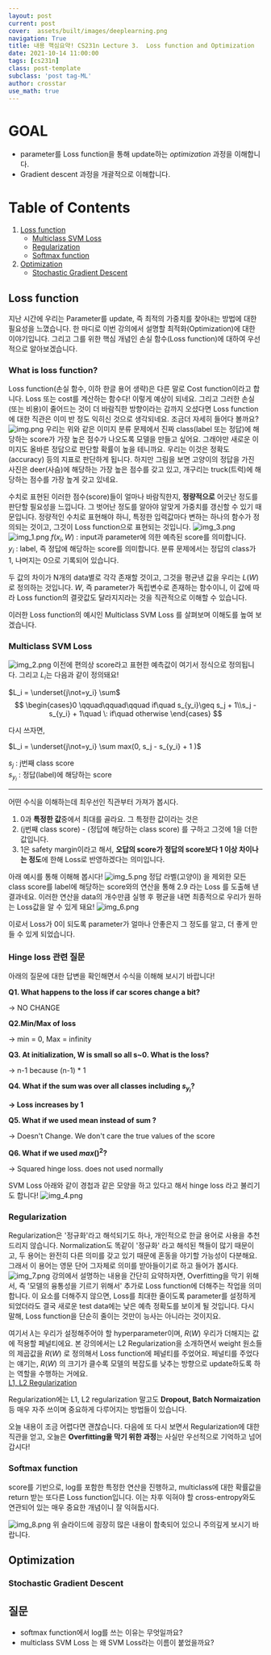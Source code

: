 ```yaml
---
layout: post
current: post
cover:  assets/built/images/deeplearning.png
navigation: True
title: 내용 핵심요약! CS231n Lecture 3.  Loss function and Optimization
date: 2021-10-14 11:00:00
tags: [cs231n]
class: post-template
subclass: 'post tag-ML'
author: crosstar
use_math: true
---
```


# GOAL
- parameter를 Loss function을 통해 update하는 *optimization* 과정을 이해합니다.
- Gradient descent 과정을 개괄적으로 이해합니다.

# Table of Contents
1. [Loss function](#loss-function)
   - [Multiclass SVM Loss](#multiclass-svm-loss)
   - [Regularization](#regularization)
   - [Softmax function](#Softmax-function)
2. [Optimization](#optimization)
   - [Stochastic Gradient Descent](#stochastic-gradient-descent)




## Loss function
   지난 시간에 우리는 Parameter를 update, 즉 최적의 가중치를 찾아내는 방법에 대한 필요성을 느꼈습니다.
한 마디로 이번 강의에서 설명할 최적화(Optimization)에 대한 이야기입니다. 그리고 그를 위한 핵심 개념인 손실 함수(Loss function)에 대하여 우선적으로 알아보겠습니다.

### What is loss function?
 Loss function(손실 함수, 이하 한글 용어 생략)은 다른 말로 Cost function이라고 합니다.
Loss 또는 cost를 계산하는 함수다! 이렇게 예상이 되네요.
그리고 그러한 손실(또는 비용)이 줄어드는 것이 더 바람직한 방향이라는 감까지 오셨다면
Loss function에 대한 직관은 이미 반 정도 익히신 것으로 생각되네요. 조금더 자세히 들어다 볼까요?
![img.png](img.png)
우리는 위와 같은 이미지 분류 문제에서 진짜 class(label 또는 정답)에 해당하는 score가 가장 높은 점수가 나오도록 모델을 만들고 싶어요.
그래야만 새로운 이미지도 올바른 정답으로 판단할 확률이 높을 테니까요. 우리는 이것은 정확도(accuracy) 등의 지표로 판단하게 됩니다.
하지만 그림을 보면 고양이의 정답을 가진 사진은 deer(사슴)에 해당하는 가장 높은 점수를 갖고 있고, 개구리는 truck(트럭)에 해당하는 점수를 가장 높게 갖고 있네요.

수치로 표현된 이러한 점수(score)들이 얼마나 바람직한지, **정량적으로** 어긋난 정도를 판단할 필요성을 느낍니다.
그 벗어난 정도를 알아야 알맞게 가중치를 갱신할 수 있기 때문입니다.
정량적인 수치로 표현해야 하니, 특정한 입력값마다 변하는 하나의 함수가 정의되는 것이고,
그것이 Loss function으로 표현되는 것입니다.
![img_3.png](img_3.png)
![img_1.png](img_1.png)
$f(x_i, W)$ : input과 parameter에 의한 예측된 score를 의미합니다.  
$y_i$ : label, 즉 정답에 해당하는 score를 의미합니다. 분류 문제에서는 정답의 class가 1, 나머지는 0으로 기록되어 있습니다.

두 값의 차이가 N개의 data별로 각각 존재할 것이고, 그것을 평균낸 값을 우리는 $L(W)$로 정의하는 것입니다. 
$W$, 즉 parameter가 독립변수로 존재하는 함수이니, 이 값에 따라 Loss function의 결괏값도 달라지지라는 것을 직관적으로 이해할 수 있습니다.

이러한 Loss function의 예시인 Multiclass SVM Loss 를 살펴보며 이해도를 높여 보겠습니다.


### Multiclass SVM Loss
![img_2.png](img_2.png)
 이전에 편의상 score라고 표현한 예측값이 여기서 정식으로 정의됩니다.
그리고 $L_i$는 다음과 같이 정의돼요!

$L_i = \underset{j\not=y_i} \sum$
$$
\begin{cases}0 \qquad\qquad\qquad if\quad s_{y_i}\geq s_j + 1\\s_j - s_{y_i} + 1\quad \: if\quad otherwise
\end{cases}
$$

다시 쓰자면,

$L_i = \underset{j\not=y_i} \sum max(0, s_j - s_{y_i} + 1 )$

$s_j$ : j번째 class score  
$s_{y_i}$ : 정답(label)에 해당하는 score  

---

어떤 수식을 이해하는데 최우선인 직관부터 가져가 봅시다.
1. 0과 **특정한 값**중에서 최대를 골라요. 그 특정한 값이라는 것은
2. (j번째 class score) - (정답에 해당하는 class score) 를 구하고 그것에 1을 더한 값입니다.
3. 1은 safety margin이라고 해서, **오답의 score가 정답의 score보다 1 이상 차이나는 정도**에 한해 Loss로 반영하겠다는 의미입니다.

아래 예시를 통해 이해해 봅시다!
![img_5.png](img_5.png)
정답 라벨(고양이) 을 제외한 모든 class score를 label에 해당하는 score와의 연산을 통해 2.9 라는 Loss 를 도출해 낸 결과네요.
이러한 연산을 data의 개수만큼 실행 후 평균을 내면 최종적으로 우리가 원하는 Loss값을 알 수 있게 돼요!
![img_6.png](img_6.png)

이로서 Loss가 0이 되도록 parameter가 얼마나 안좋은지 그 정도를 알고, 더 좋게 만들 수 있게 되었습니다.

### Hinge loss 관련 질문 
 아래의 질문에 대한 답변을 확인해면서 수식을 이해해 보시기 바랍니다!

**Q1. What happens to the loss if car scores change a bit?**

→ NO CHANGE

**Q2.Min/Max of loss**

→ min = 0, Max = infinity

**Q3. At initialization, W is small so all s~0. What is the loss?**

→ n-1 because (n-1) * 1

**Q4. What if the sum was over all classes including $s_{y_i}$?**

**→ Loss increases by 1**

**Q5. What if we used mean instead of sum ?**

→ Doesn't Change. We don't care the true values of the score

**Q6. What if we used $max()^2$?**

→ Squared hinge loss. does not used normally



SVM Loss 아래와 같이 경첩과 같은 모양을 하고 있다고 해서 hinge loss 라고 불리기도 합니다!
![img_4.png](img_4.png)

### Regularization
 Regularization은 '정규화'라고 해석되기도 하나, 개인적으로 한글 용어로 사용을 추천드리지 않습니다.
Normalization도 똑같이 '정규화' 라고 해석된 책들이 많기 때문이고, 두 용어는 완전히 다른 의미를 갖고 있기 때문에 혼동을 야기할 가능성이 다분해요.
그래서 이 용어는 영문 단어 그자체로 의미를 받아들이기로 하고 들어가 봅시다.
![img_7.png](img_7.png)
강의에서 설명하는 내용을 간단히 요약하자면, Overfitting을 막기 위해서, 즉 '모델의 융통성을 기르기 위해서' 추가로 Loss function에 더해주는 작업을 의미합니다.
이 요소를 더해주지 않으면, Loss를 최대한 줄이도록 parameter를 설정하게 되었더라도 결국 새로운 test data에는 낮은 예측 정확도를 보이게 될 것입니다.
다시 말해, Loss function을 단순히 줄이는 것만이 능사는 아니라는 것이지요.

여기서 $\lambda$는 우리가 설정해주어야 할 hyperparameter이며, $R(W)$ 우리가 더해지는 값에 적용할 페널티에요.
본 강의에서는 L2 Regularization을 소개하면서 weight 원소들의 제곱값을 $R(W)$ 로 정의해서 Loss function에 페널티를 주었어요.
페널티를 주었다는 얘기는, $R(W)$ 의 크기가 클수록 모델의 복잡도를 낮추는 방향으로 update하도록 하는 역할을 수행하는 거에요.  
[L1, L2 Regularization](https://www.notion.so/Lecture-3-Loss-functions-and-Optimization-3c46c15413324bc7856387118e6cfff1#f4708d3b84444fb7be5d93b71805083b)

Regularization에는 L1, L2 regularization 말고도 **Dropout, Batch Normaization** 등 매우 자주 쓰이며 중요하게 다루어지는 방법들이 있습니다.

오늘 내용이 조금 어렵다면 괜찮습니다. 다음에 또 다시 보면서 Regularization에 대한 직관을 얻고,
오늘은 **Overfitting을 막기 위한 과정**는 사실만 우선적으로 기억하고 넘어갑시다!


### Softmax function
score를 기반으로, log를 포함한 특정한 연산을 진행하고, multiclass에 대한 확률값을 return 받는 또다른 Loss function입니다.
이는 차후 익혀야 할 cross-entropy와도 연관되어 있는 매우 중요한 개념이니 잘 익혀둡시다.

![img_8.png](img_8.png)
위 슬라이드에 굉장히 많은 내용이 함축되어 있으니 주의깊게 보시기 바랍니다.



## Optimization
### Stochastic Gradient Descent


## 질문
- softmax function에서 log를 쓰는 이유는 무엇일까요?
- multiclass SVM Loss 는 왜 SVM Loss라는 이름이 붙었을까요?
